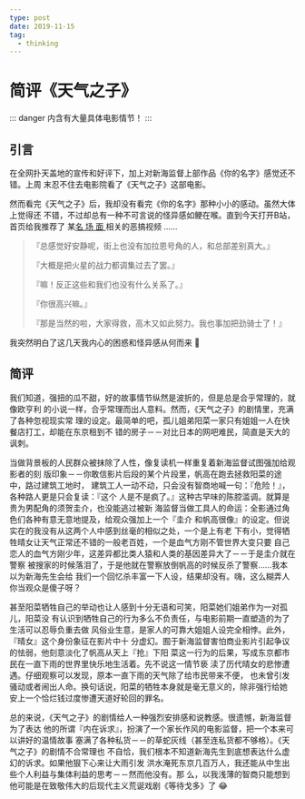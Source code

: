 ```yaml
---
type: post
date: 2019-11-15
tag:
  - thinking
---
```


# 简评《天气之子》

::: danger 
内含有大量具体电影情节！
:::

## 引言

在全网扑天盖地的宣传和好评下，加上对新海监督上部作品《你的名字》感觉还不错。上周
末忍不住去电影院看了《天气之子》这部电影。

然而看完《天气之子》后，我却没有看完《你的名字》那种小小的感动。虽然大体上觉得还
不错，不过却总有一种不可言说的怪异感如鲠在喉。直到今天打开B站，首页给我推荐了
    某[名 场 面
](https://zh.moegirl.org/zh-hans/%E4%B8%8D%E8%A6%81%E5%81%9C%E4%B8%8B%E6%9D%A5%E5%95%8A%EF%BC%81)
相关的恶搞视频
……

> 『总感觉好安静呢，街上也没有加拉恩号角的人，和总部差别真大。』
>
> 『大概是把火星的战力都调集过去了罢。』
>
> 『嘛！反正这些和我们也没有什么关系了。』
>
> 『你很高兴嘛。』
>
> 『那是当然的啦，大家得救，高木又如此努力。我也事加把劲骑士了！』

我突然明白了这几天我内心的困惑和怪异感从何而来 :thinking:

## 简评

我们知道，强扭的瓜不甜，好的故事情节纵然是波折的，但是总是合乎常理的，就像欧亨利
的小说一样，合乎常理而出人意料。然而，《天气之子》的剧情里，充满了各种忽视现实常
理的设定。最简单的吧，孤儿姐弟阳菜一家只有姐姐一人在快餐店打工，却能在东京租到不
错的房子－－对比日本的网吧难民，简直是天大的讽刺。

当做背景板的人民群众被抹除了人性，像复读机一样重复着新海监督试图强加给观影者的刻
版印象－－你敢信影片后段的某个片段里，帆高在跑去拯救阳菜的途中，路过建筑工地时，
建筑工人一动不动，只会没有智商地喊一句：『危险！』，各种路人更是只会复读：『这个
人是不是疯了。』这种古早味的陈腔滥调。就算是贵为男配角的须贺圭介，也没能逃过被新
海监督当做工具人的命运：全影通过角色们各种有意无意地提及，给观众强加上一个『圭介
和帆高很像』的设定。但说实在的我没有从这两个人中感到丝毫的相似之处，一个是上有老
下有小，觉得牺牲晴女让天气正常还不错的一般老百姓，一个是血气方刚不管世界大变只要
自己恋人的血气方刚少年，这差异都比类人猿和人类的基因差异大了－－于是圭介就在警察
被搜家的时候落泪了，于是他就在警察放倒帆高的时候反杀了警察……我本以为新海先生会给
我们一个回忆杀丰富一下人设，结果却没有。嗨，这么糊弄人你当观众是傻子呀？

甚至阳菜牺牲自己的举动也让人感到十分无语和可笑，阳菜她们姐弟作为一对孤儿，阳菜没
有认识到牺牲自己的行为多么不负责任，与电影前期一直塑造的为了生活可以忍辱负重去做
风俗业生意，是家人的可靠大姐姐人设完全相悖。此外，『晴女』这个身份象征在影片中十
分虚幻。囿于新海监督害怕商业影片引起争议的怯弱，他刻意淡化了帆高从天上『抢』下阳
菜这一行为的后果，写成东京都市民在一直下雨的世界里快乐地生活着。先不说这一情节亵
渎了历代晴女的悲惨遭遇。仔细观察可以发现，原本一直下雨的天气除了给市民带来不便，
也未曾引发骚动或者闹出人命。换句话说，阳菜的牺牲本身就是毫无意义的，除非强行给她
安上一个恰烂钱过度惨遭天道好轮回的罪名。

总的来说，《天气之子》的剧情给人一种强烈安排感和说教感。很遗憾，新海监督为了表达
他的所谓『内在诉求』，扮演了一个家长作风的电影监督，把一个本来可以讲好的温情故事
塞满了各种私货－－的草蛇灰线（甚至连私货都不够格）。《天气之子》的剧情不合常理也
不自恰，我们根本不知道新海先生到底想表达什么虚幻的诉求。如果他狠下心来让大雨引发
洪水淹死东京几百万人，我还能从中生出些个人利益与集体利益的思考－－然而他没有。那
么，以我浅薄的智商只能想到他可能是在致敬伟大的后现代主义荒诞戏剧《等待戈多》了
:joy:

